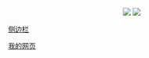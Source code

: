 <p align="center">
  <a href="http://mail.qq.com/cgi-bin/qm_share?t=qm_mailme&email=gfnl5bOxs7fB8PCv4u7s" target="_blank"><img src="https://img.shields.io/badge/Email-xdd2026%40qq.com-green.svg"></a>   
  <a href=http://wpa.qq.com/msgrd?v=1&uin=1837990190&site=qq&menu=yes" target="_blank"><img src="https://img.shields.io/badge/QQ-1837990190-brightgreen"></a>

</p>

  <span id="busuanzi_container_site_pv" style='display:none'>
本站总访问量：<span id="busuanzi_value_site_pv"></span> 次
</span>




[侧边栏](_sidebar.md)

[我的网页](md_File/20221212-my_url.md)

